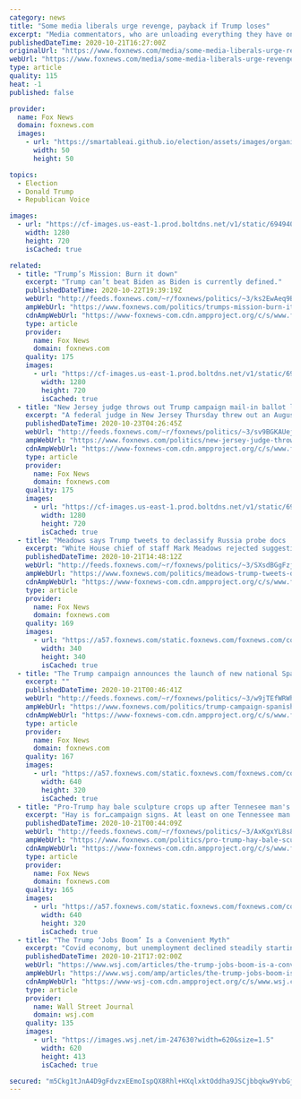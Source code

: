 ```yaml
---
category: news
title: "Some media liberals urge revenge, payback if Trump loses"
excerpt: "Media commentators, who are unloading everything they have on President Trump, are no longer content with the idea of him merely losing."
publishedDateTime: 2020-10-21T16:27:00Z
originalUrl: "https://www.foxnews.com/media/some-media-liberals-urge-revenge-payback-if-trump-loses"
webUrl: "https://www.foxnews.com/media/some-media-liberals-urge-revenge-payback-if-trump-loses"
type: article
quality: 115
heat: -1
published: false

provider:
  name: Fox News
  domain: foxnews.com
  images:
    - url: "https://smartableai.github.io/election/assets/images/organizations/foxnews.com-50x50.jpg"
      width: 50
      height: 50

topics:
  - Election
  - Donald Trump
  - Republican Voice

images:
  - url: "https://cf-images.us-east-1.prod.boltdns.net/v1/static/694940094001/fc6cce86-a83c-48ed-9313-0f297469ba42/5177576a-8942-4aa9-b4bd-d612b069c42d/1280x720/match/image.jpg"
    width: 1280
    height: 720
    isCached: true

related:
  - title: "Trump’s Mission: Burn it down"
    excerpt: "Trump can’t beat Biden as Biden is currently defined."
    publishedDateTime: 2020-10-22T19:39:19Z
    webUrl: "http://feeds.foxnews.com/~r/foxnews/politics/~3/ks2EwAeq9BE/trumps-mission-burn-it-down"
    ampWebUrl: "https://www.foxnews.com/politics/trumps-mission-burn-it-down.amp"
    cdnAmpWebUrl: "https://www-foxnews-com.cdn.ampproject.org/c/s/www.foxnews.com/politics/trumps-mission-burn-it-down.amp"
    type: article
    provider:
      name: Fox News
      domain: foxnews.com
    quality: 175
    images:
      - url: "https://cf-images.us-east-1.prod.boltdns.net/v1/static/694940094001/9375a979-3951-45a7-b621-8a930ac310b9/81b3d6f4-fac0-49c0-867d-5701e2cd8c63/1280x720/match/image.jpg"
        width: 1280
        height: 720
        isCached: true
  - title: "New Jersey judge throws out Trump campaign mail-in ballot lawsuit"
    excerpt: "A federal judge in New Jersey Thursday threw out an August lawsuit filed by the Trump campaign in relation to mail-in voting.  "
    publishedDateTime: 2020-10-23T04:26:45Z
    webUrl: "http://feeds.foxnews.com/~r/foxnews/politics/~3/sv9BGKAUejY/new-jersey-judge-throws-out-trump-campaign-mail-in-ballot-lawsuit"
    ampWebUrl: "https://www.foxnews.com/politics/new-jersey-judge-throws-out-trump-campaign-mail-in-ballot-lawsuit.amp"
    cdnAmpWebUrl: "https://www-foxnews-com.cdn.ampproject.org/c/s/www.foxnews.com/politics/new-jersey-judge-throws-out-trump-campaign-mail-in-ballot-lawsuit.amp"
    type: article
    provider:
      name: Fox News
      domain: foxnews.com
    quality: 175
    images:
      - url: "https://cf-images.us-east-1.prod.boltdns.net/v1/static/694940094001/1963c64d-d3e7-4868-9a06-8939df701d4d/347f5a13-791d-4178-a0ba-6670d52fead8/1280x720/match/image.jpg"
        width: 1280
        height: 720
        isCached: true
  - title: "Meadows says Trump tweets to declassify Russia probe docs 'were not' direct orders"
    excerpt: "White House chief of staff Mark Meadows rejected suggestions this week that President Trump’s tweets earlier this month calling for the “total declassification” of all documents related to the Russia investigation and the FBI’s probe into Hillary Clinton’s private email server were an explicit order"
    publishedDateTime: 2020-10-21T14:48:12Z
    webUrl: "http://feeds.foxnews.com/~r/foxnews/politics/~3/SXsdBGgFzjI/meadows-trump-tweets-declassify-russia-probe-documents"
    ampWebUrl: "https://www.foxnews.com/politics/meadows-trump-tweets-declassify-russia-probe-documents.amp"
    cdnAmpWebUrl: "https://www-foxnews-com.cdn.ampproject.org/c/s/www.foxnews.com/politics/meadows-trump-tweets-declassify-russia-probe-documents.amp"
    type: article
    provider:
      name: Fox News
      domain: foxnews.com
    quality: 169
    images:
      - url: "https://a57.foxnews.com/static.foxnews.com/foxnews.com/content/uploads/2020/10/340/340/brooke-singman-headshot.jpg?ve=1&tl=1"
        width: 340
        height: 340
        isCached: true
  - title: "The Trump campaign announces the launch of new national Spanish-language ad \"Por Trump\""
    excerpt: ""
    publishedDateTime: 2020-10-21T00:46:41Z
    webUrl: "http://feeds.foxnews.com/~r/foxnews/politics/~3/w9jTEfWRWh8/trump-campaign-spanish-language-ad-por-trump"
    ampWebUrl: "https://www.foxnews.com/politics/trump-campaign-spanish-language-ad-por-trump.amp"
    cdnAmpWebUrl: "https://www-foxnews-com.cdn.ampproject.org/c/s/www.foxnews.com/politics/trump-campaign-spanish-language-ad-por-trump.amp"
    type: article
    provider:
      name: Fox News
      domain: foxnews.com
    quality: 167
    images:
      - url: "https://a57.foxnews.com/static.foxnews.com/foxnews.com/content/uploads/2020/10/640/320/42dd33d5-AP20294037644605.jpg?ve=1&tl=1"
        width: 640
        height: 320
        isCached: true
  - title: "Pro-Trump hay bale sculpture crops up after Tennesee man's traditional signs were cut down"
    excerpt: "Hay is for…campaign signs. At least on one Tennessee man’s property."
    publishedDateTime: 2020-10-21T00:44:09Z
    webUrl: "http://feeds.foxnews.com/~r/foxnews/politics/~3/AxKgxYL8s8g/pro-trump-hay-bale-sculpture-tennesee"
    ampWebUrl: "https://www.foxnews.com/politics/pro-trump-hay-bale-sculpture-tennesee.amp"
    cdnAmpWebUrl: "https://www-foxnews-com.cdn.ampproject.org/c/s/www.foxnews.com/politics/pro-trump-hay-bale-sculpture-tennesee.amp"
    type: article
    provider:
      name: Fox News
      domain: foxnews.com
    quality: 165
    images:
      - url: "https://a57.foxnews.com/static.foxnews.com/foxnews.com/content/uploads/2020/10/640/320/Trump-2020-Hay-ADRIAN-POWELL-1.jpg?ve=1&tl=1"
        width: 640
        height: 320
        isCached: true
  - title: "The Trump ‘Jobs Boom’ Is a Convenient Myth"
    excerpt: "Covid economy, but unemployment declined steadily starting in 2010."
    publishedDateTime: 2020-10-21T17:02:00Z
    webUrl: "https://www.wsj.com/articles/the-trump-jobs-boom-is-a-convenient-myth-11603298821"
    ampWebUrl: "https://www.wsj.com/amp/articles/the-trump-jobs-boom-is-a-convenient-myth-11603298821"
    cdnAmpWebUrl: "https://www-wsj-com.cdn.ampproject.org/c/s/www.wsj.com/amp/articles/the-trump-jobs-boom-is-a-convenient-myth-11603298821"
    type: article
    provider:
      name: Wall Street Journal
      domain: wsj.com
    quality: 135
    images:
      - url: "https://images.wsj.net/im-247630?width=620&size=1.5"
        width: 620
        height: 413
        isCached: true

secured: "m5Ckg1tJnA4D9gFdvzxEEmoIspQX8Rhl+HXqlxktOddha9JSCjbbqkw9YvbGjfPuW/Se4PLcI4n4PRBHVlvzYLMcj/g212sUk+ulFuwpZn4cTohvLoZE3Mk5V21+kARN7v1twwomZs/kf7ZD/3Q3WIsTxdCUKVBwePcnyyYUkETlT8gTKAZhO+Y8cp0E+X91852JVtz+CucUiN3j8XC/wbuEJ6YKXpPlVT5s4OuVekq/yKo8tMVdAbZ+AaGtKtQydnZDfGymxLIjYHqN/AKGUqmQ69WHNjcjmAEHAvAgbQUKDC4VimycAA4IvLrtFtY5S+Er+57DJkMYJ5KymoCPofU+HMMcA4SHUon6XT+hYwk=;78ejQxuFE5V1eVpJRShcQw=="
---
```


